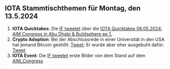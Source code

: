 ## IOTA Stammtischthemen für Montag, den 13.5.2024

1. **IOTA Quicktakes**: Die [IF tweetet](https://x.com/iota/status/1787407007651103164) über die [IOTA Quicktakes 06.05.2024: AIM Congress in Abu Dhabi & Buildsphere ep 1.](https://www.youtube.com/watch?v=LaecpSBpBcY)
2. **Crypto Adoption**: Bei der Abschlussrede in einer Universität in den USA hat jemand Bitcoin geshillt: [Tweet](https://x.com/TheBTCTherapist/status/1787647989177008599); Er wurde aber eher ausgebuht dafür: [Tweet](https://x.com/sunny051488/status/1787682548522614838)
3. **IOTA Event**: Die [IF tweetet](https://x.com/iota/status/1787739851124535333) erste Bilder von dem Stand auf dem [AIM_Congress](https://twitter.com/AIM_Congress)
